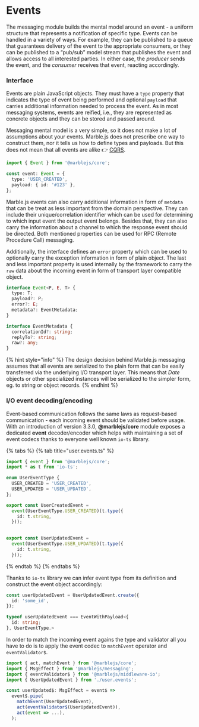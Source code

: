 # Events

The messaging module builds the mental model around an event - a uniform structure that represents a notification of specific type. Events can be handled in a variety of ways. For example, they can be published to a queue that guarantees delivery of the event to the appropriate consumers, or they can be published to a “pub/sub” model stream that publishes the event and allows access to all interested parties. In either case, the _producer_ sends the event, and the _consumer_ receives that event, reacting accordingly.

### Interface

Events are plain JavaScript objects. They must have a `type` property that indicates the type of event being performed and optional `payload` that carries additional information needed to process the event. As in most messaging systems, events are reified, i.e., they are represented as concrete objects and they can be stored and passed around.

Messaging mental model is a very simple, so it does not make a lot of assumptions about your events. Marble.js does not prescribe one way to construct them, nor it tells us how to define types and payloads. But this does not mean that all events are alike  👉 [CQRS](../cqrs.md).

```typescript
import { Event } from '@marblejs/core';

const event: Event = {
  type: 'USER_CREATED',
  payload: { id: '#123' },
};
```

Marble.js events can also carry additional information in form of  `metdata` that can be treat as less important from the domain perspective. They can include their unique/correlation identifier which can be used for determining to which input event the output event belongs. Besides that, they can also carry the information about a channel to which the response event should be directed. Both mentioned properties can be used for RPC \(Remote Procedure Call\) messaging.

Additionally, the interface defines an `error` property which can be used to optionally carry the exception information in form of plain object. The last and less important property is used internally by the framework to carry the `raw` data about the incoming event in form of transport layer compatible object.

```typescript
interface Event<P, E, T> {
  type: T;
  payload?: P;
  error?: E;
  metadata?: EventMetadata;
}

```

```typescript
interface EventMetadata {
  correlationId?: string;
  replyTo?: string;
  raw?: any;
}
```

{% hint style="info" %}
The design decision behind Marble.js messaging assumes that all events are serialized to the plain form that can be easily transferred via the underlying I/O transport layer. This means that _Date_ objects or other specialized instances will be serialized to the simpler form, eg. to string or object records.
{% endhint %}

### I/O event decoding/encoding

Event-based communication follows the same laws as request-based communication - each incoming event should be validated before usage. With an introduction of version 3.3.0, **@marblejs/core** module exposes a dedicated **event** decoder/encoder which helps with maintaining a set of event codecs thanks to everyone well known `io-ts` library.

{% tabs %}
{% tab title="user.events.ts" %}
```typescript
import { event } from '@marblejs/core';
import * as t from 'io-ts';

enum UserEventType {
  USER_CREATED = 'USER_CREATED',
  USER_UPDATED = 'USER_UPDATED',
};

export const UserCreatedEvent =
  event(UserEventType.USER_CREATED)(t.type({
    id: t.string,
  }));
  

export const UserUpdatedEvent =
  event(UserEventType.USER_UPDATED)(t.type({
    id: t.string,
  }));
```
{% endtab %}
{% endtabs %}

Thanks to `io-ts` library we can infer event type from its definition and construct the event object accordingly:

```typescript
const userUpdatedEvent = UserUpdatedEvent.create({ 
  id: 'some_id',
});

typeof userUpdatedEvent === EventWithPayload<{
  id: string;
}, UserEventType.>
```

In order to match the incoming event agains the type and validator all you have to do is to apply the event codec to `matchEvent` operator and `eventValidator$`.

```typescript
import { act, matchEvent } from '@marblejs/core';
import { MsgEffect } from '@marblejs/messaging';
import { eventValidator$ } from '@marblejs/middleware-io';
import { UserUpdatedEvent } from './user.events';

const userUpdated$: MsgEffect = event$ =>
  event$.pipe(
    matchEvent(UserUpdatedEvent),
    act(eventValidator$(UserUpdatedEvent)),
    act(event => ...),
  );
```

